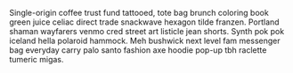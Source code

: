 Single-origin coffee trust fund tattooed, tote bag brunch coloring book green juice celiac direct trade snackwave hexagon tilde franzen. Portland shaman wayfarers venmo cred street art listicle jean shorts. Synth pok pok iceland hella polaroid hammock. Meh bushwick next level fam messenger bag everyday carry palo santo fashion axe hoodie pop-up tbh raclette tumeric migas.